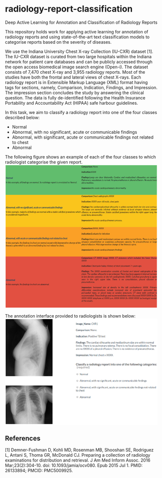 # radiology-report-classification
Deep Active Learning for Annotation and Classification of Radiology Reports

This repository holds work for applying active learning for annotation of radiology reports and using state-of-the-art text classification models to categorise reports based on the severity of diseases. 

We use the Indiana University Chest X-ray Collection (IU-CXR) dataset [1]. The IU-CXR dataset is curated from two large hospitals within the Indiana network for patient care databases and can be publicly accessed through the open access biomedical image search engine (Open-i). The dataset consists of 7,470 chest X-ray and 3,955 radiology reports. Most of the studies have both the frontal and lateral views of chest X-rays. Each radiology report is in Extensible Markup Language (XML) format having tags for sections, namely, Comparison, Indication, Findings, and Impression. The impression section concludes the study by answering the clinical question. The data is fully de-identified following the Health Insurance Portability and Accountability Act (HIPAA) safe harbour guidelines. 

In this task, we aim to classify a radiology report into one of the four classes described below:
- Normal
- Abnormal, with no significant, acute or communicable findings
- Abnormal, with significant, acute or communicable findings not related to chest
- Abnormal

The following figure shows an example of each of the four classes to which radiologist categorise the given report.
![alt text](https://github.com/sonitsingh/radiology-report-classification/blob/main/images/Interface-Examples.png?raw=true)

The annotation interface provided to radiologists is shown below:
![alt text](https://github.com/sonitsingh/radiology-report-classification/blob/main/images/interface-example1.png?raw=true)

## References
[1] Demner-Fushman D, Kohli MD, Rosenman MB, Shooshan SE, Rodriguez L, Antani S, Thoma GR, McDonald CJ. Preparing a collection of radiology examinations for distribution and retrieval. J Am Med Inform Assoc. 2016 Mar;23(2):304-10. doi: 10.1093/jamia/ocv080. Epub 2015 Jul 1. PMID: 26133894; PMCID: PMC5009925.
